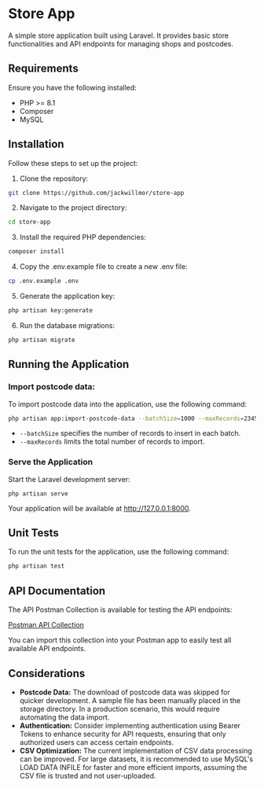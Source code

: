 # Store App

A simple store application built using Laravel. It provides basic store functionalities and API endpoints for managing shops and postcodes.


## Requirements
Ensure you have the following installed:
- PHP >= 8.1
- Composer
- MySQL

## Installation

Follow these steps to set up the project:


1. Clone the repository:
```bash
git clone https://github.com/jackwillmor/store-app
```

2. Navigate to the project directory:
```bash
cd store-app
```

3. Install the required PHP dependencies:
```bash
composer install
```

4. Copy the .env.example file to create a new .env file:
```bash
cp .env.example .env
```

5. Generate the application key:
```bash
php artisan key:generate
```

6. Run the database migrations:
```bash
php artisan migrate
```

## Running the Application

### Import postcode data:
To import postcode data into the application, use the following command:
```bash
php artisan app:import-postcode-data --batchSize=1000 --maxRecords=2345
```
- `--batchSize` specifies the number of records to insert in each batch.
- `--maxRecords` limits the total number of records to import.

### Serve the Application
Start the Laravel development server:
```
php artisan serve
```
Your application will be available at http://127.0.0.1:8000.

## Unit Tests
To run the unit tests for the application, use the following command:
```bash
php artisan test
```

## API Documentation
The API Postman Collection is available for testing the API endpoints:

[Postman API Collection](https://www.postman.com/jackwillmor/shop-api/example/42332931-cc89344c-1c4e-4be5-99c3-46aaf51964cc)

You can import this collection into your Postman app to easily test all available API endpoints.

## Considerations
- **Postcode Data:** The download of postcode data was skipped for quicker development. A sample file has been manually placed in the storage directory. In a production scenario, this would require automating the data import.
- **Authentication:** Consider implementing authentication using Bearer Tokens to enhance security for API requests, ensuring that only authorized users can access certain endpoints.
- **CSV Optimization:** The current implementation of CSV data processing can be improved. For large datasets, it is recommended to use MySQL's LOAD DATA INFILE for faster and more efficient imports, assuming the CSV file is trusted and not user-uploaded.
